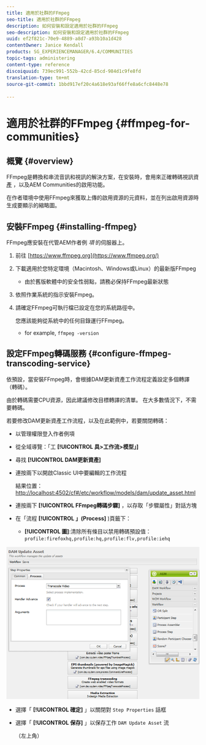 ```yaml
---
title: 適用於社群的FFmpeg
seo-title: 適用於社群的FFmpeg
description: 如何安裝和設定適用於社群的FFmpeg
seo-description: 如何安裝和設定適用於社群的FFmpeg
uuid: ef2f821c-70e9-4889-a8d7-a93b10a1d428
contentOwner: Janice Kendall
products: SG_EXPERIENCEMANAGER/6.4/COMMUNITIES
topic-tags: administering
content-type: reference
discoiquuid: 739ec991-552b-42cd-85cd-984d1c9fe8fd
translation-type: tm+mt
source-git-commit: 1bbd917ef20c4a618e93af66ffe8a6cfc8448e78

---
```



# 適用於社群的FFmpeg {#ffmpeg-for-communities}

## 概覽 {#overview}

FFmpeg是轉換和串流音訊和視訊的解決方案，在安裝時，會用來正確轉碼視訊資 [產](../../help/sites-authoring/default-components-foundation.md#video) ，以及AEM Communities的啟用功能。

在作者環境中使用FFmpeg來獲取上傳的啟用資源的元資料，並在列出啟用資源時生成要顯示的縮略圖。

## 安裝FFmpeg {#installing-ffmpeg}

FFmpeg應安裝在代管AEM作者例 *項* 的伺服器上。

1. 前往 [https://www.ffmpeg.org](https://www.ffmpeg.org/)
1. 下載適用於您特定環境（Macintosh、Windows或Linux）的最新版FFmpeg

   * 由於舊版軟體中的安全性弱點，請務必保持FFmpeg最新狀態

1. 依照作業系統的指示安裝Fmpeg。

1. 請確定FFmpeg可執行檔已設定在您的系統路徑中。

   您應該能夠從系統中的任何目錄運行FFmpeg。

   * for example, `ffmpeg -version`

## 設定FFmpeg轉碼服務 {#configure-ffmpeg-transcoding-service}

依預設，當安裝FFmpeg時，會根據DAM更新資產工作流程定義設定多個轉譯（轉碼）。

由於轉碼需要CPU資源，因此建議修改目標轉譯的清單。 在大多數情況下，不需要轉碼。

若要修改DAM更新資產工作流程，以及在此範例中，若要關閉轉碼：

* 以管理權限登入作者例項
* 從全域導覽：「工 **[!UICONTROL 具>工作流>模型」]**
* 尋找 **[!UICONTROL DAM更新資產]**
* 連按兩下以開啟Classic UI中要編輯的工作流程

   結果位置： [http://localhost:4502/cf#/etc/workflow/models/dam/update_asset.html](http://localhost:4502/cf#/etc/workflow/models/dam/update_asset.html)

* 連按兩下 **[!UICONTROL FFmpeg轉碼步驟]** ，以存取「步驟屬性」對話方塊
* 在「流程 **[!UICONTROL 」(Process]** )頁籤下：

   * **[!UICONTROL 圖]**:清除所有條目以禁用轉碼預設值： `profile:firefoxhq,profile:hq,profile:flv,profile:iehq`

![chlimage_1-372](assets/chlimage_1-372.png)

* 選擇「 **[!UICONTROL 確定]** 」以關閉對 `Step Properties` 話框

* 選擇「 **[!UICONTROL 保存]** 」以保存工作 `DAM Update Asset` 流

   （左上角）

